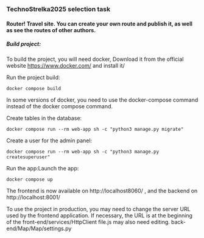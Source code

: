 ### TechnoStrelka2025 selection task
#### Router! Travel site. You can create your own route and publish it, as well as see the routes of other authors.


##### Build project:
To build the project, you will need docker, Download it from the official website https://www.docker.com/ and install it/

Run the project build:
```
docker compose build
```
In some versions of docker, you need to use the docker-compose command instead of the docker compose command.

Create tables in the database:
```
docker compose run --rm web-app sh -c "python3 manage.py migrate"
```

Create a user for the admin panel:
```
docker compose run --rm web-app sh -c "python3 manage.py createsuperuser"
```
Run the app:Launch the app:

```
docker compose up
```
The frontend is now available on http://localhost8060/ , and the backend on http://localhost:8001/

To use the project in production, you may need to change the server URL used by the frontend application. If necessary, the URL is at the beginning of the front-end/services/HttpClient file.js may also need editing. back-end/Map/Map/settings.py
